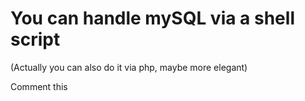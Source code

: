 # You can handle mySQL via a shell script

(Actually you can also do it via php, maybe more elegant)

Comment this
